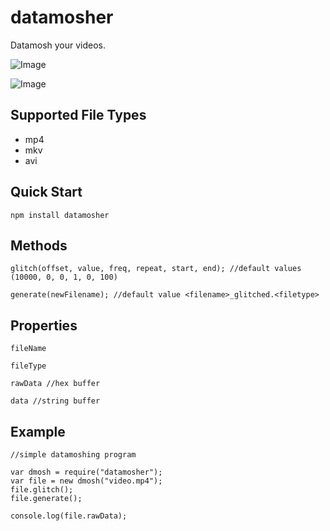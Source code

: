 # datamosher
Datamosh your videos.

![Image](http://i.imgur.com/gQ100W5.jpg)

![Image](https://media.giphy.com/media/skF6pUyZBE3NC/giphy.gif)

## Supported File Types

* mp4
* mkv
* avi

## Quick Start

    npm install datamosher

## Methods

    glitch(offset, value, freq, repeat, start, end); //default values (10000, 0, 0, 1, 0, 100)
    
    generate(newFilename); //default value <filename>_glitched.<filetype>

## Properties

    fileName
    
	fileType
    
	rawData //hex buffer
    
	data //string buffer

## Example
    
    //simple datamoshing program
    
    var dmosh = require("datamosher");
    var file = new dmosh("video.mp4");
    file.glitch();
    file.generate();
    
    console.log(file.rawData);
